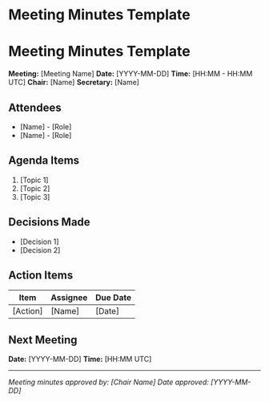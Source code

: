 # Meeting Minutes Template

# Meeting Minutes Template

**Meeting:** [Meeting Name]
**Date:** [YYYY-MM-DD]
**Time:** [HH:MM - HH:MM UTC]
**Chair:** [Name]
**Secretary:** [Name]

## Attendees
- [Name] - [Role]
- [Name] - [Role]

## Agenda Items
1. [Topic 1]
2. [Topic 2]
3. [Topic 3]

## Decisions Made
- [Decision 1]
- [Decision 2]

## Action Items
| Item | Assignee | Due Date |
|------|----------|----------|
| [Action] | [Name] | [Date] |

## Next Meeting
**Date:** [YYYY-MM-DD]
**Time:** [HH:MM UTC]

---
*Meeting minutes approved by: [Chair Name]*
*Date approved: [YYYY-MM-DD]*
